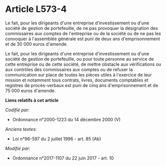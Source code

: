 # Article L573-4

Le fait, pour les dirigeants d'une entreprise d'investissement ou d'une société de gestion de portefeuille, de ne pas
provoquer la désignation des commissaires aux comptes de l'entreprise ou de la société ou de ne pas les convoquer à
l'assemblée générale est puni de deux ans d'emprisonnement et de 30 000 euros d'amende.

Le fait, pour les dirigeants d'une entreprise d'investissement ou d'une société de gestion de portefeuille, ou pour toute
personne au service de cette entreprise ou de cette société, de mettre obstacle aux vérifications ou aux contrôles des
commissaires aux comptes ou de refuser la communication sur place de toutes les pièces utiles à l'exercice de leur mission et
notamment tous contrats, livres, documents comptables et registres de procès-verbaux est puni de cinq ans d'emprisonnement et
de 75 000 euros d'amende.

**Liens relatifs à cet article**

_Codifié par_:

  - Ordonnance n°2000-1223 du 14 décembre 2000 (V)

_Anciens textes_:

  - Loi n°96-597 du 2 juillet 1996 - art. 85 (Ab)

_Modifié par_:

  - Ordonnance n°2017-1107 du 22 juin 2017 - art. 10
